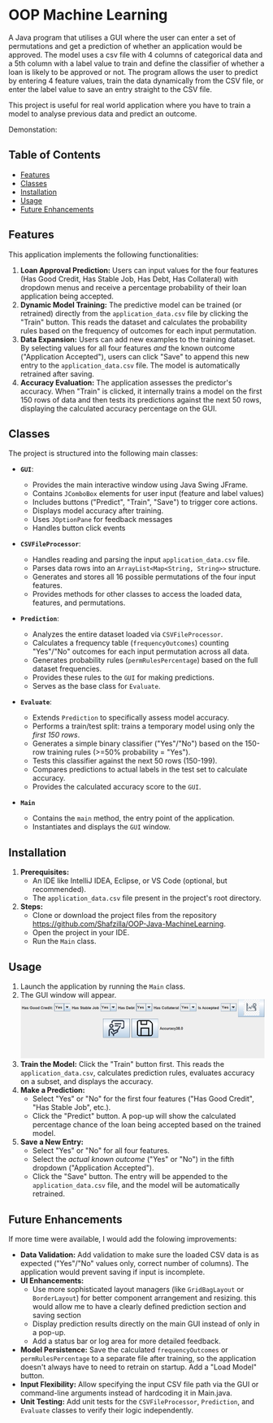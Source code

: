 # OOP Machine Learning 

A Java program that utilises a GUI where the user can enter a set of 
permutations and get a prediction of whether an application would be approved.
The model uses a csv file with 4 columns of categorical data and a 5th column with a label value
to train and define the classifier of whether a loan is likely to be approved or not.
The program allows the user to predict by entering 4 feature values, train the data dynamically from the CSV file,
or enter the label value to save an entry straight to the CSV file.

This project is useful for real world application where you have to train a model to analyse previous 
data and predict an outcome.

Demonstation:

[](https://youtu.be/4YCqfhqX2BY)

## Table of Contents

*   [Features](#features)
*   [Classes](#classes)
*   [Installation](#installation)
*   [Usage](#usage)
*   [Future Enhancements](#future-enhancements)

## Features

This application implements the following functionalities:

1.  **Loan Approval Prediction:** Users can input values for the four features (Has Good Credit, Has Stable Job, Has Debt, Has Collateral) with dropdown menus and receive a percentage probability of their loan application being accepted.
2.  **Dynamic Model Training:** The predictive model can be trained (or retrained) directly from the `application_data.csv` file by clicking the "Train" button. This reads the dataset and calculates the probability rules based on the frequency of outcomes for each input permutation.
3.  **Data Expansion:** Users can add new examples to the training dataset. By selecting values for all four features *and* the known outcome ("Application Accepted"), users can click "Save" to append this new entry to the `application_data.csv` file. The model is automatically retrained after saving.
4.  **Accuracy Evaluation:** The application assesses the predictor's accuracy. When "Train" is clicked, it internally trains a model on the first 150 rows of data and then tests its predictions against the next 50 rows, displaying the calculated accuracy percentage on the GUI.

## Classes

The project is structured into the following main classes:

*   **`GUI`**:
    *   Provides the main interactive window using Java Swing JFrame.
    *   Contains `JComboBox` elements for user input (feature and label values)
    *   Includes buttons ("Predict", "Train", "Save") to trigger core actions.
    *   Displays model accuracy after training.
    *   Uses `JOptionPane` for feedback messages
    *   Handles button click events 

*   **`CSVFileProcessor`**:
    *   Handles reading and parsing the input `application_data.csv` file.
    *   Parses data rows into an `ArrayList<Map<String, String>>` structure.
    *   Generates and stores all 16 possible permutations of the four input features.
    *   Provides methods for other classes to access the loaded data, features, and permutations.

*   **`Prediction`**:
    *   Analyzes the entire dataset loaded via `CSVFileProcessor`.
    *   Calculates a frequency table (`frequencyOutcomes`) counting "Yes"/"No" outcomes for each input permutation across all data.
    *   Generates probability rules (`permRulesPercentage`) based on the full dataset frequencies.
    *   Provides these rules to the `GUI` for making predictions.
    *   Serves as the base class for `Evaluate`.

*   **`Evaluate`**:
    *   Extends `Prediction` to specifically assess model accuracy.
    *   Performs a train/test split: trains a temporary model using only the *first 150 rows*.
    *   Generates a simple binary classifier ("Yes"/"No") based on the 150-row training rules (>=50% probability = "Yes").
    *   Tests this classifier against the next 50 rows (150-199).
    *   Compares predictions to actual labels in the test set to calculate accuracy.
    *   Provides the calculated accuracy score to the `GUI`.

*   **`Main`**
    *   Contains the `main` method, the entry point of the application.
    *   Instantiates and displays the `GUI` window.

## Installation

1.  **Prerequisites:**
    *   An IDE like IntelliJ IDEA, Eclipse, or VS Code (optional, but recommended).
    *   The `application_data.csv` file present in the project's root directory.
2.  **Steps:**
    *   Clone or download the project files from the repository https://github.com/Shafzilla/OOP-Java-MachineLearning.
    *   Open the project in your IDE.
    *   Run the `Main` class.

## Usage

1.  Launch the application by running the `Main` class.
2.  The GUI window will appear.
    ![](images/img_2.png)
3.  **Train the Model:** Click the "Train" button first. This reads the `application_data.csv`, calculates prediction rules, evaluates accuracy on a subset, and displays the accuracy.
4.  **Make a Prediction:**
    *   Select "Yes" or "No" for the first four features ("Has Good Credit", "Has Stable Job", etc.).
    *   Click the "Predict" button. A pop-up will show the calculated percentage chance of the loan being accepted based on the trained model.
5.  **Save a New Entry:**
    *   Select "Yes" or "No" for all four features.
    *   Select the *actual known outcome* ("Yes" or "No") in the fifth dropdown ("Application Accepted").
    *   Click the "Save" button. The entry will be appended to the `application_data.csv` file, and the model will be automatically retrained.

## Future Enhancements

If more time were available, I would add the folowing improvements:


*   **Data Validation:** Add validation to make sure the loaded CSV data is as expected ("Yes"/"No" values only, correct number of columns). The application would prevent saving if input is incomplete.
*   **UI Enhancements:**
    *   Use more sophisticated layout managers (like `GridBagLayout` or `BorderLayout`) for better component arrangement and resizing. this would allow me to have a clearly defined prediction section and saving section
    *   Display prediction results directly on the main GUI instead of only in a pop-up.
    *   Add a status bar or log area for more detailed feedback.
*   **Model Persistence:** Save the calculated `frequencyOutcomes` or `permRulesPercentage` to a separate file after training, so the application doesn't always have to need to retrain on startup. Add a "Load Model" button.
*   **Input Flexibility:** Allow specifying the input CSV file path via the GUI or command-line arguments instead of hardcoding it in Main.java.
*   **Unit Testing:** Add unit tests for the `CSVFileProcessor`, `Prediction`, and `Evaluate` classes to verify their logic independently.